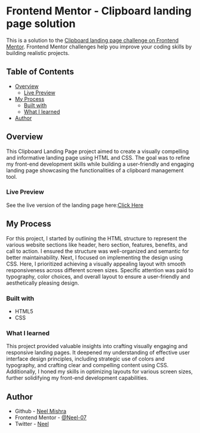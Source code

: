 # Frontend Mentor - Clipboard landing page solution

This is a solution to the [Clipboard landing page challenge on Frontend Mentor](https://www.frontendmentor.io/challenges/clipboard-landing-page-5cc9bccd6c4c91111378ecb9). Frontend Mentor challenges help you improve your coding skills by building realistic projects. 

## Table of Contents

* [Overview](#overview)
    * [Live Preview](#live-preview)
* [My Process](#my-process)
    * [Built with](#built-with)
    * [What I learned](#what-i-learned)
* [Author](#author)


## Overview

This Clipboard Landing Page project aimed to create a visually compelling and informative landing page using HTML and CSS. The goal was to refine my front-end development skills while building a user-friendly and engaging landing page showcasing the functionalities of a clipboard management tool. 

### Live Preview

See the live version of the landing page here:[Click Here]()

## My Process

For this project, I started by outlining the HTML structure to represent the various website sections like header, hero section, features, benefits, and call to action. I ensured the structure was well-organized and semantic for better maintainability. Next, I focused on implementing the design using CSS. Here, I prioritized achieving a visually appealing layout with smooth responsiveness across different screen sizes. Specific attention was paid to typography, color choices, and overall layout to ensure a user-friendly and aesthetically pleasing design.

### Built with

* HTML5
* CSS


### What I learned

This project provided valuable insights into crafting visually engaging and responsive landing pages. It deepened my understanding of effective user interface design principles, including strategic use of colors and typography, and crafting clear and compelling content using CSS. Additionally, I honed my skills in optimizing layouts for various screen sizes, further solidifying my front-end development capabilities.

## Author

- Github - [Neel Mishra](https://github.com/Neel-07)
- Frontend Mentor - [@Neel-07](https://www.frontendmentor.io/profile/Neel-07)
- Twitter - [Neel](https://twitter.com/Neel_M7)

